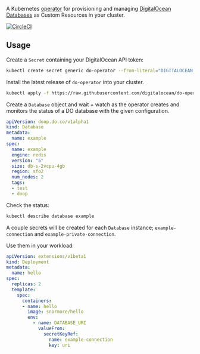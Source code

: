 A Kubernetes [operator](https://github.com/operator-framework/operator-sdk) for provisioning and managing [DigitalOcean Databases](https://www.digitalocean.com/products/managed-databases/) as Custom Resources in your cluster.

[![CircleCI](https://circleci.com/gh/digitalocean/do-operator.svg?style=svg)](https://circleci.com/gh/digitalocean/do-operator)

## Usage

Create a `Secret` containing your DigitalOcean API token:
```sh
kubectl create secret generic do-operator --from-literal="DIGITALOCEAN_ACCESS_TOKEN=${DIGITALOCEAN_ACCESS_TOKEN}"
```

Install the latest release of `do-operator` into your cluster.
```sh
kubectl apply -f https://raw.githubusercontent.com/digitalocean/do-operator/master/releases/v0.0.3/manifest.yaml
```

Create a `Database` object and wait + watch as the operator creates and monitors the status of a DO database with the given configuration.
```yaml
apiVersion: doop.do.co/v1alpha1
kind: Database
metadata:
  name: example
spec:
  name: example
  engine: redis
  version: "5"
  size: db-s-2vcpu-4gb
  region: sfo2
  num_nodes: 2
  tags:
  - test
  - doop
```

Check the status:
```sh
kubectl describe database example
```

A couple secrets will be created for each `Database` instance; `example-connection` and `example-private-connection`.

Use them in your workload:

```yaml
apiVersion: extensions/v1beta1
kind: Deployment
metadata:
  name: hello
spec:
  replicas: 2
  template:
    spec:
      containers:
      - name: hello
        image: snormore/hello
        env:
          - name: DATABASE_URI
            valueFrom:
              secretKeyRef:
                name: example-connection
                key: uri
```
